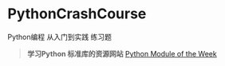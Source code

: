 # PythonCrashCourse
Python编程 从入门到实践 练习题

> **学习Python 标准库的资源网站**
> [Python Module of the Week](http://pymotw.com/)
